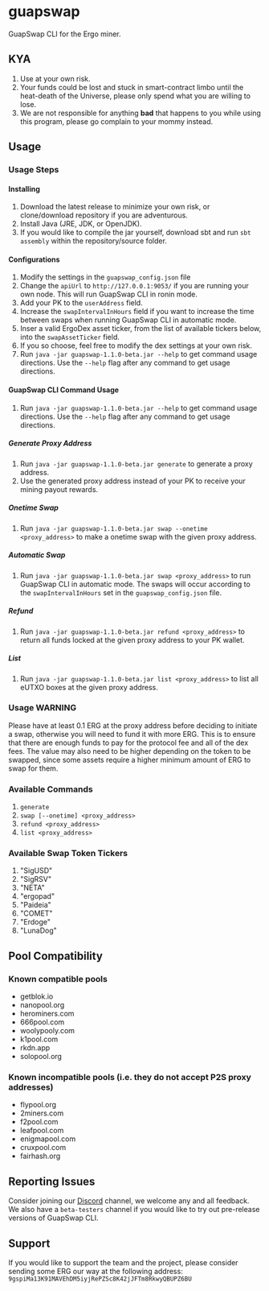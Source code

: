 # guapswap
GuapSwap CLI for the Ergo miner.

## KYA

1. Use at your own risk.
2. Your funds could be lost and stuck in smart-contract limbo until the heat-death of the Universe, please only spend what you are willing to lose.
3. We are not responsible for anything **bad** that happens to you while using this program, please go complain to your mommy instead.

## Usage

### Usage Steps

#### Installing

1. Download the latest release to minimize your own risk, or clone/download repository if you are adventurous. 
2. Install Java (JRE, JDK, or OpenJDK).
3. If you would like to compile the jar yourself, download sbt and run `sbt assembly` within the repository/source folder.

#### Configurations

1. Modify the settings in the `guapswap_config.json` file
2. Change the `apiUrl` to `http://127.0.0.1:9053/` if you are running your own node. This will run GuapSwap CLI in ronin mode.
3. Add your PK to the `userAddress` field.
4. Increase the `swapIntervalInHours` field if you want to increase the time between swaps when running GuapSwap CLI in automatic mode.
5. Inser a valid ErgoDex asset ticker, from the list of available tickers below, into the `swapAssetTicker` field.
6. If you so choose, feel free to modify the dex settings at your own risk.
7. Run `java -jar guapswap-1.1.0-beta.jar --help` to get command usage directions. Use the `--help` flag after any command to get usage directions.

#### GuapSwap CLI Command Usage

1. Run `java -jar guapswap-1.1.0-beta.jar --help` to get command usage directions. Use the `--help` flag after any command to get usage directions.

##### Generate Proxy Address

1. Run `java -jar guapswap-1.1.0-beta.jar generate` to generate a proxy address.
2. Use the generated proxy address instead of your PK to receive your mining payout rewards.

##### Onetime Swap

1. Run `java -jar guapswap-1.1.0-beta.jar swap --onetime <proxy_address>` to make a onetime swap with the given proxy address.

##### Automatic Swap

1. Run `java -jar guapswap-1.1.0-beta.jar swap <proxy_address>` to run GuapSwap CLI in automatic mode. The swaps will occur according to the `swapIntervalInHours` set in the `guapswap_config.json` file.

##### Refund

1. Run `java -jar guapswap-1.1.0-beta.jar refund <proxy_address>` to return all funds locked at the given proxy address to your PK wallet.

##### List

1. Run `java -jar guapswap-1.1.0-beta.jar list <proxy_address>` to list all eUTXO boxes at the given proxy address.

### Usage WARNING

Please have at least 0.1 ERG at the proxy address before deciding to initiate a swap, otherwise you will need to fund it with more ERG. This is to ensure that there are enough funds to pay for the protocol fee and all of the dex fees. The value may also need to be higher depending on the token to be swapped, since some assets require a higher minimum amount of ERG to swap for them.

### Available Commands

1. `generate`
2. `swap [--onetime] <proxy_address>`
3. `refund <proxy_address>`
4. `list <proxy_address>`

### Available Swap Token Tickers

1. "SigUSD"
2. "SigRSV"
3. "NETA"
4. "ergopad"
5. "Paideia"
6. "COMET"
7. "Erdoge"
8. "LunaDog"

## Pool Compatibility

### Known compatible pools

- getblok.io
- nanopool.org
- herominers.com
- 666pool.com
- woolypooly.com
- k1pool.com
- rkdn.app
- solopool.org

### Known incompatible pools (i.e. they do not accept P2S proxy addresses)

- flypool.org
- 2miners.com
- f2pool.com
- leafpool.com
- enigmapool.com
- cruxpool.com
- fairhash.org

## Reporting Issues

Consider joining our [Discord](https://discord.com/invite/EfXsE4v2NM) channel, we welcome any and all feedback. We also have a `beta-testers` channel if you would like to try out pre-release versions of GuapSwap CLI.

## Support

If you would like to support the team and the project, please consider sending some ERG our way at the following address: 
`9gspiMa13K91MAVEhDM5iyjRePZSc8K42jJFTm8RkwyQBUPZ6BU`
